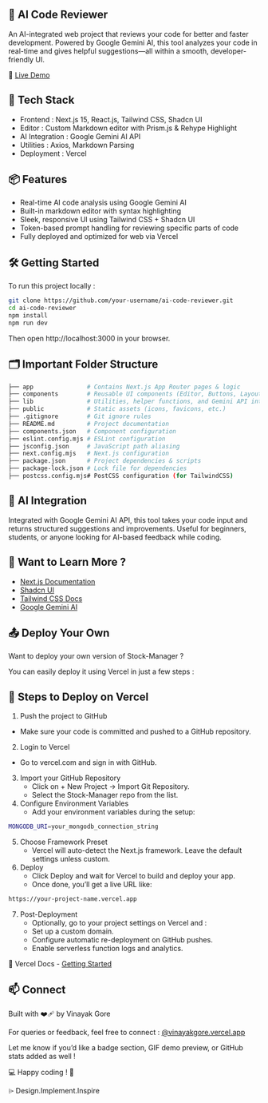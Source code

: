 ## 🧠 AI Code Reviewer

An AI-integrated web project that reviews your code for better and faster development. Powered by Google Gemini AI, this tool analyzes your code in real-time and gives helpful suggestions—all within a smooth, developer-friendly UI.

🔗 [Live Demo](https://my-ai-codereviewer.vercel.app/)


## 🚀 Tech Stack
- Frontend : Next.js 15, React.js, Tailwind CSS, Shadcn UI
- Editor : Custom Markdown editor with Prism.js & Rehype Highlight
-	AI Integration : Google Gemini AI API
-	Utilities : Axios, Markdown Parsing
-	Deployment : Vercel


## 📦 Features
-	Real-time AI code analysis using Google Gemini AI
-	Built-in markdown editor with syntax highlighting
-	Sleek, responsive UI using Tailwind CSS + Shadcn UI
-	Token-based prompt handling for reviewing specific parts of code
-	Fully deployed and optimized for web via Vercel

## 🛠 Getting Started

To run this project locally :

```bash
git clone https://github.com/your-username/ai-code-reviewer.git
cd ai-code-reviewer
npm install
npm run dev
```

Then open http://localhost:3000 in your browser.


## 🗂️ Important Folder Structure

```bash
├── app               # Contains Next.js App Router pages & logic
├── components        # Reusable UI components (Editor, Buttons, Layouts)
├── lib               # Utilities, helper functions, and Gemini API integration
├── public            # Static assets (icons, favicons, etc.)
├── .gitignore        # Git ignore rules
├── README.md         # Project documentation
├── components.json   # Component configuration
├── eslint.config.mjs # ESLint configuration
├── jsconfig.json     # JavaScript path aliasing
├── next.config.mjs   # Next.js configuration
├── package.json      # Project dependencies & scripts
├── package-lock.json # Lock file for dependencies
├── postcss.config.mjs# PostCSS configuration (for TailwindCSS)
```


## 🧠 AI Integration

Integrated with Google Gemini AI API, this tool takes your code input and returns structured suggestions and improvements. Useful for beginners, students, or anyone looking for AI-based feedback while coding.


## 🧪 Want to Learn More ?
-	[Next.js Documentation](https://nextjs.org/docs)
-	[Shadcn UI](https://ui.shadcn.com/)
-	[Tailwind CSS Docs](https://tailwindcss.com/)
-	[Google Gemini AI](https://deepmind.google/technologies/gemini/)


## 📤 Deploy Your Own

Want to deploy your own version of Stock-Manager ?

You can easily deploy it using Vercel in just a few steps :


## 🚀 Steps to Deploy on Vercel

1.	Push the project to GitHub
  -	Make sure your code is committed and pushed to a GitHub repository.
2.	Login to Vercel
  -	Go to vercel.com and sign in with GitHub.
3.	Import your GitHub Repository
	-	Click on + New Project → Import Git Repository.
	-	Select the Stock-Manager repo from the list.
4.	Configure Environment Variables
	-	Add your environment variables during the setup:

```bash
MONGODB_URI=your_mongodb_connection_string
```

5.	Choose Framework Preset
	-	Vercel will auto-detect the Next.js framework. Leave the default settings unless custom.
6.	Deploy
	-	Click Deploy and wait for Vercel to build and deploy your app.
	-	Once done, you’ll get a live URL like:

```bash
https://your-project-name.vercel.app
```

7.	Post-Deployment
	-	Optionally, go to your project settings on Vercel and :
	-	Set up a custom domain.
	-	Configure automatic re-deployment on GitHub pushes.
	-	Enable serverless function logs and analytics.

🔗 Vercel Docs - [Getting Started](https://vercel.com/docs/getting-started-with-vercel)


## 📫 Connect

Built with ❤️‍🩹 by Vinayak Gore

For queries or feedback, feel free to connect : [@vinayakgore.vercel.app](https://vinayakgore.vercel.app)

Let me know if you’d like a badge section, GIF demo preview, or GitHub stats added as well !


💻 Happy coding ! 🎉

⌲ Design.Implement.Inspire

